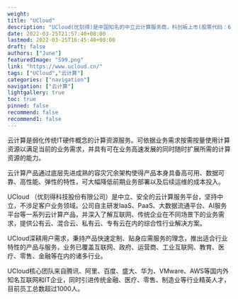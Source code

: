 ```yaml
---
weight: 
title: "UCloud"
description: "UCloud(优刻得)是中国知名的中立云计算服务商，科创板上市(股票代码：688158)，中国云计算第一股，专注于提供可靠的企业级云服务，包括云服务器、云主机、云数据库、混合云、CDN、人工智能等服务。"
date: 2022-03-25T21:57:40+08:00
lastmod: 2022-03-25T16:45:40+08:00
draft: false
authors: ["June"]
featuredImage: "599.png"
link: "https://www.ucloud.cn/"
tags: ["UCloud","云计算"]
categories: ["navigation"]
navigation: ["云计算"]
lightgallery: true
toc: true
pinned: false
recommend: false
recommend1: false
---
```

云计算是弱化传统IT硬件概念的计算资源服务。可依据业务需求按需按量使用计算资源以满足当前的业务需求，并具有可在业务高速发展的同时随时扩展所需的计算资源的能力。

云计算产品通过底层先进成熟的容灾冗余架构使得产品本身具备高可用、数据可靠、高性能、弹性的特性，可大幅降低前期业务部署以及后续运维的成本投入。

UCloud （优刻得科技股份有限公司）是中立、安全的云计算服务平台，坚持中立，不涉足客户业务领域。公司自主研发IaaS、PaaS、大数据流通平台、AI服务平台等一系列云计算产品，并深入了解互联网、传统企业在不同场景下的业务需求，提供公有云、混合云、私有云、专有云在内的综合性行业解决方案。

UCloud深耕用户需求，秉持产品快速定制、贴身应需服务的理念，推出适合行业特性的产品与服务，业务已覆盖互联网、政府、运营商、工业互联网、教育、医疗、零售、金融等在内的诸多行业。

UCloud核心团队来自腾讯、阿里、百度、盛大、华为、VMware、AWS等国内外知名互联网和IT企业，同时引进传统金融、医疗、零售、制造业等行业精英人才，目前员工总数超过1000人。